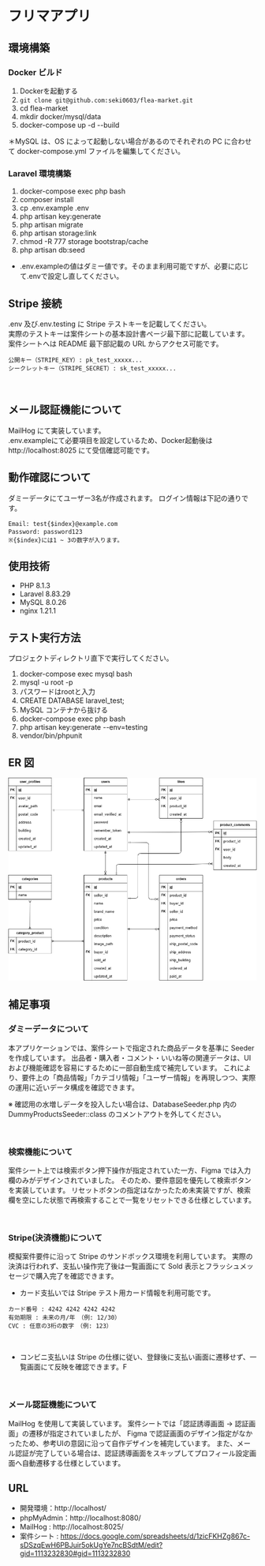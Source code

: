 # フリマアプリ

## 環境構築

### Docker ビルド

1. Dockerを起動する
2. `git clone git@github.com:seki0603/flea-market.git`
3. cd flea-market
4. mkdir docker/mysql/data
5. docker-compose up -d --build

＊MySQL は、OS によって起動しない場合があるのでそれぞれの PC に合わせて docker-compose.yml ファイルを編集してください。
<br>

### Laravel 環境構築

1. docker-compose exec php bash
2. composer install
3. cp .env.example .env
4. php artisan key:generate
5. php artisan migrate
6. php artisan storage:link
7. chmod -R 777 storage bootstrap/cache
8. php artisan db:seed

* .env.exampleの値はダミー値です。そのまま利用可能ですが、必要に応じて.envで設定し直してください。
   <br>

## Stripe 接続

.env 及び.env.testing に Stripe テストキーを記載してください。  
実際のテストキーは案件シートの基本設計書ページ最下部に記載しています。  
案件シートへは README 最下部記載の URL からアクセス可能です。

```
公開キー（STRIPE_KEY）: pk_test_xxxxx...
シークレットキー（STRIPE_SECRET）: sk_test_xxxxx...
```

<br>

## メール認証機能について

MailHog にて実装しています。  
.env.exampleにて必要項目を設定しているため、Docker起動後はhttp://localhost:8025 にて受信確認可能です。
<br>

## 動作確認について
ダミーデータにてユーザー3名が作成されます。
ログイン情報は下記の通りです。
```
Email: test{$index}@example.com
Password: password123
※{$index}には1 ~ 3の数字が入ります。
```
## 使用技術

- PHP 8.1.3
- Laravel 8.83.29
- MySQL 8.0.26
- nginx 1.21.1
  <br>

## テスト実行方法
プロジェクトディレクトリ直下で実行してください。

1. docker-compose exec mysql bash
2. mysql -u root -p
3. パスワードはrootと入力
4. CREATE DATABASE laravel_test;
5. MySQL コンテナから抜ける
6. docker-compose exec php bash
7. php artisan key:generate --env=testing
8. vendor/bin/phpunit
   <br>

## ER 図

![ER図](docs/ER.drawio.png)

## 補足事項
### ダミーデータについて

本アプリケーションでは、案件シートで指定された商品データを基準に Seeder を作成しています。
出品者・購入者・コメント・いいね等の関連データは、UIおよび機能確認を容易にするために一部自動生成で補完しています。
これにより、要件上の「商品情報」「カテゴリ情報」「ユーザー情報」を再現しつつ、実際の運用に近いデータ構成を確認できます。

※ 確認用の水増しデータを投入したい場合は、DatabaseSeeder.php 内の DummyProductsSeeder::class のコメントアウトを外してください。

<br>


### 検索機能について

案件シート上では検索ボタン押下操作が指定されていた一方、Figma では入力欄のみがデザインされていました。
そのため、要件意図を優先して検索ボタンを実装しています。
リセットボタンの指定はなかったため未実装ですが、検索欄を空にした状態で再検索することで一覧をリセットできる仕様としています。

<br>

### Stripe(決済機能)について

模擬案件要件に沿って Stripe のサンドボックス環境を利用しています。
実際の決済は行われず、支払い操作完了後は一覧画面にて Sold 表示とフラッシュメッセージで購入完了を確認できます。

* カード支払いでは Stripe テスト用カード情報を利用可能です。
```
カード番号 : 4242 4242 4242 4242
有効期限 : 未来の月/年　（例: 12/30）
CVC : 任意の3桁の数字　（例: 123）
```

<br>

- コンビニ支払いは Stripe の仕様に従い、登録後に支払い画面に遷移せず、一覧画面にて反映を確認できます。F

<br>

### メール認証機能について

MailHog を使用して実装しています。
案件シートでは「認証誘導画面 → 認証画面」の遷移が指定されていましたが、
Figma で認証画面のデザイン指定がなかったため、参考UIの意図に沿って自作デザインを補完しています。
また、メール認証が完了している場合は、認証誘導画面をスキップしてプロフィール設定画面へ自動遷移する仕様としています。

## URL

- 開発環境：http://localhost/
- phpMyAdmin：http://localhost:8080/
- MailHog : http://localhost:8025/
- 案件シート : https://docs.google.com/spreadsheets/d/1zicFKHZg867c-sDSzqEwH6PBJuir5okUgYe7ncBSdtM/edit?gid=1113232830#gid=1113232830
